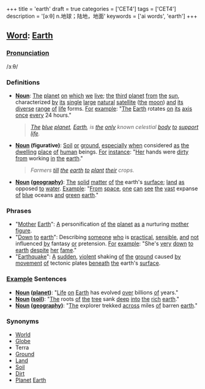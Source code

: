 +++
title = 'earth'
draft = true
categories = ['CET4']
tags = ['CET4']
description = '[əːθ] n.地球；陆地，地面'
keywords = ['ai words', 'earth']
+++

## [Word](/post/word/): [Earth](/post/earth/)

### [Pronunciation](/post/pronunciation/)
/ɜːθ/

### Definitions
- **[Noun](/post/noun/)**: [The](/post/the/) [planet](/post/planet/) [on](/post/on/) [which](/post/which/) [we](/post/we/) [live](/post/live/); [the](/post/the/) [third](/post/third/) [planet](/post/planet/) [from](/post/from/) [the](/post/the/) [sun](/post/sun/), characterized [by](/post/by/) [its](/post/its/) [single](/post/single/) [large](/post/large/) [natural](/post/natural/) [satellite](/post/satellite/) ([the](/post/the/) [moon](/post/moon/)) [and](/post/and/) [its](/post/its/) [diverse](/post/diverse/) [range](/post/range/) [of](/post/of/) [life](/post/life/) forms. [For](/post/for/) [example](/post/example/): "[The](/post/the/) [Earth](/post/earth/) rotates [on](/post/on/) [its](/post/its/) [axis](/post/axis/) [once](/post/once/) [every](/post/every/) 24 hours."
  
  > *[The](/post/the/) [blue](/post/blue/) [planet](/post/planet/), [Earth](/post/earth/), is [the](/post/the/) [only](/post/only/) known celestial [body](/post/body/) [to](/post/to/) [support](/post/support/) [life](/post/life/).*
  
- **[Noun](/post/noun/) (figurative)**: [Soil](/post/soil/) [or](/post/or/) [ground](/post/ground/), [especially](/post/especially/) [when](/post/when/) considered [as](/post/as/) [the](/post/the/) [dwelling](/post/dwelling/) [place](/post/place/) [of](/post/of/) [human](/post/human/) beings. [For](/post/for/) [instance](/post/instance/): "[Her](/post/her/) hands were [dirty](/post/dirty/) [from](/post/from/) working [in](/post/in/) [the](/post/the/) [earth](/post/earth/)."
  
  > *Farmers [till](/post/till/) [the](/post/the/) [earth](/post/earth/) [to](/post/to/) [plant](/post/plant/) [their](/post/their/) crops.*

- **[Noun](/post/noun/) ([geography](/post/geography/))**: [The](/post/the/) [solid](/post/solid/) [matter](/post/matter/) [of](/post/of/) [the](/post/the/) earth's [surface](/post/surface/); [land](/post/land/) [as](/post/as/) opposed [to](/post/to/) [water](/post/water/). [Example](/post/example/): "[From](/post/from/) [space](/post/space/), [one](/post/one/) [can](/post/can/) [see](/post/see/) [the](/post/the/) [vast](/post/vast/) expanse [of](/post/of/) [blue](/post/blue/) oceans [and](/post/and/) [green](/post/green/) [earth](/post/earth/)."

### Phrases
- "[Mother](/post/mother/) [Earth](/post/earth/)": [A](/post/a/) personification [of](/post/of/) [the](/post/the/) [planet](/post/planet/) [as](/post/as/) [a](/post/a/) nurturing [mother](/post/mother/) [figure](/post/figure/).
- "[Down](/post/down/) [to](/post/to/) [earth](/post/earth/)": Describing [someone](/post/someone/) [who](/post/who/) is [practical](/post/practical/), [sensible](/post/sensible/), [and](/post/and/) [not](/post/not/) influenced [by](/post/by/) fantasy [or](/post/or/) pretension. [For](/post/for/) [example](/post/example/): "She's [very](/post/very/) [down](/post/down/) [to](/post/to/) [earth](/post/earth/) [despite](/post/despite/) [her](/post/her/) [fame](/post/fame/)."
- "[Earthquake](/post/earthquake/)": [A](/post/a/) [sudden](/post/sudden/), [violent](/post/violent/) shaking [of](/post/of/) [the](/post/the/) [ground](/post/ground/) caused [by](/post/by/) [movement](/post/movement/) [of](/post/of/) tectonic plates [beneath](/post/beneath/) [the](/post/the/) earth's [surface](/post/surface/).

### [Example](/post/example/) Sentences
- **[Noun](/post/noun/) ([planet](/post/planet/))**: "[Life](/post/life/) [on](/post/on/) [Earth](/post/earth/) has evolved [over](/post/over/) billions [of](/post/of/) years."
- **[Noun](/post/noun/) ([soil](/post/soil/))**: "[The](/post/the/) roots [of](/post/of/) [the](/post/the/) [tree](/post/tree/) sank [deep](/post/deep/) [into](/post/into/) [the](/post/the/) [rich](/post/rich/) [earth](/post/earth/)."
- **[Noun](/post/noun/) ([geography](/post/geography/))**: "[The](/post/the/) explorer trekked [across](/post/across/) miles [of](/post/of/) barren [earth](/post/earth/)."

### Synonyms
- [World](/post/world/)
- [Globe](/post/globe/)
- Terra
- [Ground](/post/ground/)
- [Land](/post/land/)
- [Soil](/post/soil/)
- [Dirt](/post/dirt/)
- [Planet](/post/planet/) [Earth](/post/earth/)
